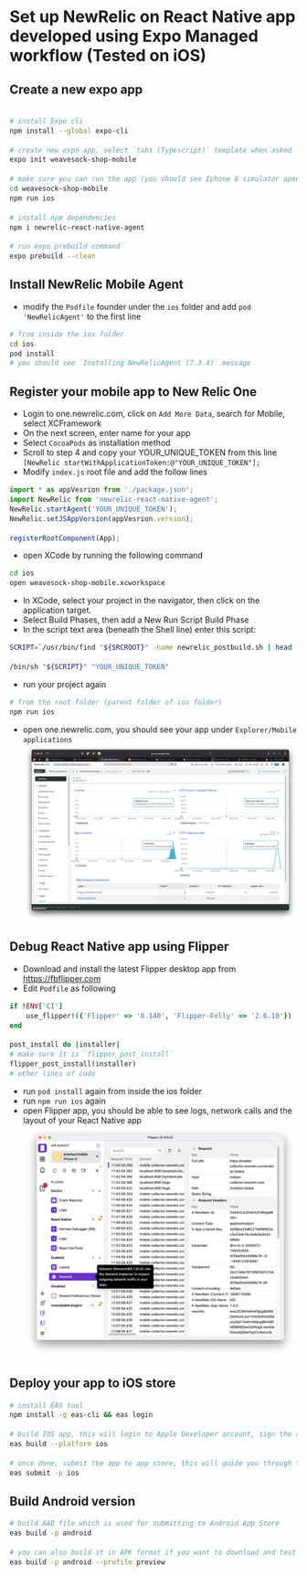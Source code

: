 # Set up NewRelic on React Native app developed using Expo Managed workflow (Tested on iOS)

## Create a new expo app

```bash

# install Expo cli
npm install --global expo-cli

# create new expo app, select `tabs (Typescript)` template when asked
expo init weavesock-shop-mobile

# make sure you can run the app (you should see Iphone 8 simulator open showing the app)
cd weavesock-shop-mobile
npm run ios

# install npm dependencies
npm i newrelic-react-native-agent

# run expo prebuild command
expo prebuild --clean

```

## Install NewRelic Mobile Agent

-   modify the `Podfile` founder under the `ios` folder and add `pod 'NewRelicAgent'` to the first line

```bash
# from inside the ios folder
cd ios
pod install
# you should see `Installing NewRelicAgent (7.3.4)` message
```

## Register your mobile app to New Relic One

-   Login to one.newrelic.com, click on `Add More Data`, search for Mobile, select XCFramework
-   On the next screen, enter name for your app
-   Select `CocoaPods` as installation method
-   Scroll to step 4 and copy your YOUR_UNIQUE_TOKEN from this line `[NewRelic startWithApplicationToken:@"YOUR_UNIQUE_TOKEN"];`
-   Modify `index.js` root file and add the follow lines

```javascript
import * as appVesrion from './package.json';
import NewRelic from 'newrelic-react-native-agent';
NewRelic.startAgent('YOUR_UNIQUE_TOKEN');
NewRelic.setJSAppVersion(appVesrion.version);

registerRootComponent(App);
```

-   open XCode by running the following command

```bash
cd ios
open weavesock-shop-mobile.xcworkspace
```

-   In XCode, select your project in the navigator, then click on the application target.
-   Select Build Phases, then add a New Run Script Build Phase
-   In the script text area (beneath the Shell line) enter this script:

```bash
SCRIPT=`/usr/bin/find "${SRCROOT}" -name newrelic_postbuild.sh | head -n 1`

/bin/sh "${SCRIPT}" "YOUR_UNIQUE_TOKEN"
```

-   run your project again

```bash
# from the root folder (parent folder of ios folder)
npm run ios
```

-   open one.newrelic.com, you should see your app under `Explorer/Mobile applications`
    ![](2022-03-01-15-42-38.png)

## Debug React Native app using Flipper

-   Download and install the latest Flipper desktop app from https://fbflipper.com
-   Edit `Podfile` as following

```ruby
if !ENV['CI']
    use_flipper!({'Flipper' => '0.140', 'Flipper-Folly' => '2.6.10'})
end

post_install do |installer|
# make sure it is `flipper_post_install`
flipper_post_install(installer)
# other lines of code

```

-   run `pod install` again from inside the ios folder
-   run `npm run ios` again
-   open Flipper app, you should be able to see logs, network calls and the layout of your React Native app
![](2022-04-05-12-35-26.png)

## Deploy your app to iOS store

```bash
# install EAS tool
npm install -g eas-cli && eas login

# build IOS app, this will login to Apple Developer account, sign the app and build it in Expo Cloud
eas build --platform ios

# once done, submit the app to app store, this will guide you through the process of submitting your app to Apple App Store
eas submit -p ios
```

## Build Android version

```bash
# build AAB file which is used for submitting to Android App Store
eas build -p android

# you can also build it in APK format if you want to download and test it before submitting to the app store, check out the build profile in app.json
eas build -p android --profile preview
```
